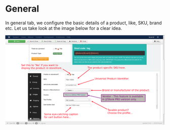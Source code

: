 # General

In general tab, we configure the basic details of a product, like, SKU, brand etc. Let us take look at the image below for a clear idea.

![Configurable General](product_conf_general.png)